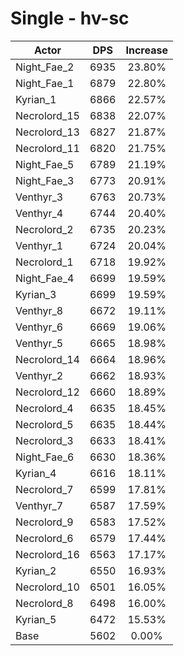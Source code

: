 # Single - hv-sc
| Actor | DPS | Increase |
|---|:---:|:---:|
|Night_Fae_2|6935|23.80%|
|Night_Fae_1|6879|22.80%|
|Kyrian_1|6866|22.57%|
|Necrolord_15|6838|22.07%|
|Necrolord_13|6827|21.87%|
|Necrolord_11|6820|21.75%|
|Night_Fae_5|6789|21.19%|
|Night_Fae_3|6773|20.91%|
|Venthyr_3|6763|20.73%|
|Venthyr_4|6744|20.40%|
|Necrolord_2|6735|20.23%|
|Venthyr_1|6724|20.04%|
|Necrolord_1|6718|19.92%|
|Night_Fae_4|6699|19.59%|
|Kyrian_3|6699|19.59%|
|Venthyr_8|6672|19.11%|
|Venthyr_6|6669|19.06%|
|Venthyr_5|6665|18.98%|
|Necrolord_14|6664|18.96%|
|Venthyr_2|6662|18.93%|
|Necrolord_12|6660|18.89%|
|Necrolord_4|6635|18.45%|
|Necrolord_5|6635|18.44%|
|Necrolord_3|6633|18.41%|
|Night_Fae_6|6630|18.36%|
|Kyrian_4|6616|18.11%|
|Necrolord_7|6599|17.81%|
|Venthyr_7|6587|17.59%|
|Necrolord_9|6583|17.52%|
|Necrolord_6|6579|17.44%|
|Necrolord_16|6563|17.17%|
|Kyrian_2|6550|16.93%|
|Necrolord_10|6501|16.05%|
|Necrolord_8|6498|16.00%|
|Kyrian_5|6472|15.53%|
|Base|5602|0.00%|
